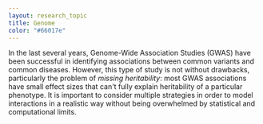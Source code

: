 ```yaml
---
layout: research_topic
title: Genome
color: "#66017e"
---
```


In the last several years, Genome-Wide Association Studies (GWAS) have been successful in identifying associations between common variants and common diseases.  However, this type of study is not without drawbacks, particularly the problem of *missing heritability*: most GWAS associations have small effect sizes that can't fully explain heritability of a particular phenotype.  It is important to consider multiple strategies in order to model interactions in a realistic way without being overwhelmed by statistical and computational limits. 